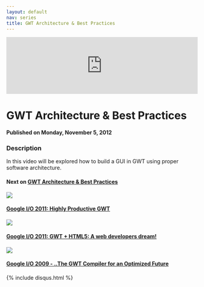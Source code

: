 ```yaml
---
layout: default
nav: series
title: GWT Architecture & Best Practices
---
```


<div class="container">
    <div class="row mt grid">
        <div class="mt"></div>
        <div class="row" style="margin-bottom: 20px;">
            <div class="col-sm-push-1 col-sm-10 col-md-push-2 col-md-8">
                <div class="video-container">
                    <iframe width="100%" src="https://www.youtube.com/embed/AapyOMOoQNM" frameborder="0" allowfullscreen></iframe>
                </div>
            </div>
            <div class="clearfix"></div>
            <div class="col-md-8">
                <h1>GWT Architecture & Best Practices</h1>
                <h4>Published on Monday, November 5, 2012</h4>
                <h3>Description</h3>
                <p>In this video will be explored how to build a GUI in GWT using proper software architecture.</p>
            </div>
            <div class="col-md-4">
                <h4>Next on <a href="/series/gwt-architecture-best-practices">GWT Architecture & Best Practices</a></h4><div class="row" style="margin-bottom: 20px">
            <div class="col-md-6">
                <a href="/series/gwt-architecture-best-practices/google-i-o-2011-highly-productive-gwt">
                    <img src="/img/blank.gif" data-echo="https://i.ytimg.com/vi/imiquTOLl64/hqdefault.jpg" class="img-responsive" />
                </a>
            </div>
            <div class="col-md-6">
                <h4>
                    <a href="/series/gwt-architecture-best-practices/google-i-o-2011-highly-productive-gwt">Google I/O 2011: Highly Productive GWT</a>
                </h4>
            </div>
        </div><div class="row" style="margin-bottom: 20px">
            <div class="col-md-6">
                <a href="/series/gwt-architecture-best-practices/google-i-o-2011-gwt-html5-a-web-developers-dream-">
                    <img src="/img/blank.gif" data-echo="https://i.ytimg.com/vi/KEkR1ox_K10/hqdefault.jpg" class="img-responsive" />
                </a>
            </div>
            <div class="col-md-6">
                <h4>
                    <a href="/series/gwt-architecture-best-practices/google-i-o-2011-gwt-html5-a-web-developers-dream-">Google I/O 2011: GWT + HTML5: A web developers dream!</a>
                </h4>
            </div>
        </div><div class="row" style="margin-bottom: 20px">
            <div class="col-md-6">
                <a href="/series/gwt-architecture-best-practices/google-i-o-2009-the-gwt-compiler-for-an-optimized-future">
                    <img src="/img/blank.gif" data-echo="https://i.ytimg.com/vi/GrHV54VhlSo/hqdefault.jpg" class="img-responsive" />
                </a>
            </div>
            <div class="col-md-6">
                <h4>
                    <a href="/series/gwt-architecture-best-practices/google-i-o-2009-the-gwt-compiler-for-an-optimized-future">Google I/O 2009 - ..The GWT Compiler for an Optimized Future</a>
                </h4>
            </div>
        </div>
            </div>
            <div class="col-md-8">
                {% include disqus.html %}
            </div>
        </div>
    </div>
    <div class="row mt grid"></div>
</div>
